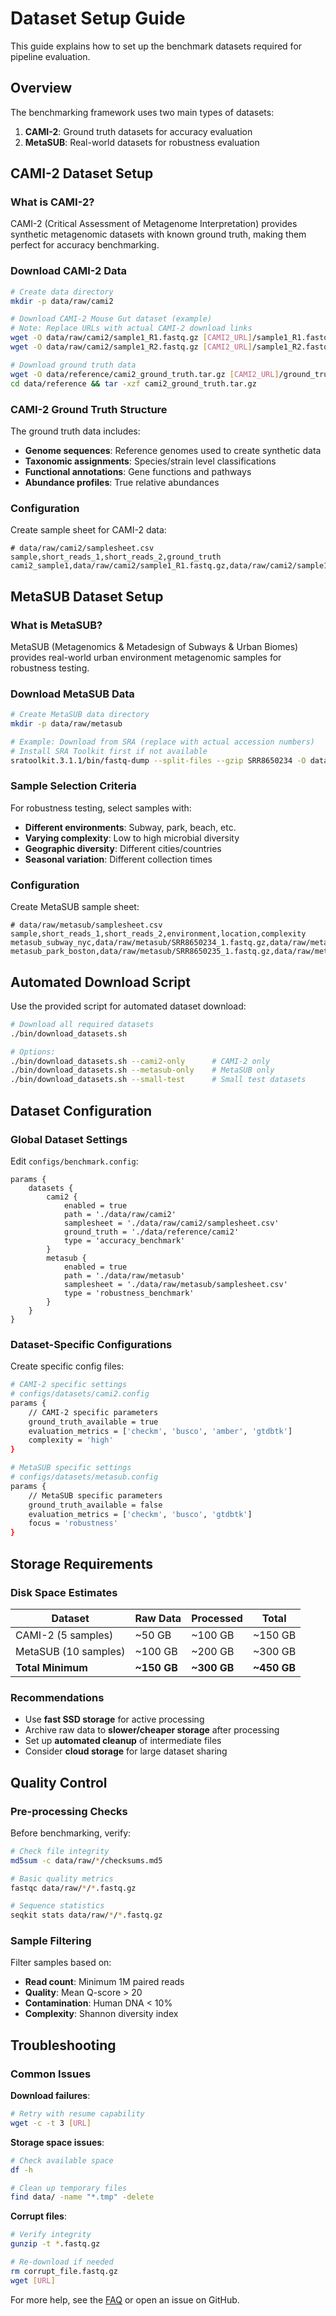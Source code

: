 # Dataset Setup Guide

This guide explains how to set up the benchmark datasets required for pipeline evaluation.

## Overview

The benchmarking framework uses two main types of datasets:

1. **CAMI-2**: Ground truth datasets for accuracy evaluation
2. **MetaSUB**: Real-world datasets for robustness evaluation

## CAMI-2 Dataset Setup

### What is CAMI-2?

CAMI-2 (Critical Assessment of Metagenome Interpretation) provides synthetic metagenomic datasets with known ground truth, making them perfect for accuracy benchmarking.

### Download CAMI-2 Data

```bash
# Create data directory
mkdir -p data/raw/cami2

# Download CAMI-2 Mouse Gut dataset (example)
# Note: Replace URLs with actual CAMI-2 download links
wget -O data/raw/cami2/sample1_R1.fastq.gz [CAMI2_URL]/sample1_R1.fastq.gz
wget -O data/raw/cami2/sample1_R2.fastq.gz [CAMI2_URL]/sample1_R2.fastq.gz

# Download ground truth data
wget -O data/reference/cami2_ground_truth.tar.gz [CAMI2_URL]/ground_truth.tar.gz
cd data/reference && tar -xzf cami2_ground_truth.tar.gz
```

### CAMI-2 Ground Truth Structure

The ground truth data includes:
- **Genome sequences**: Reference genomes used to create synthetic data
- **Taxonomic assignments**: Species/strain level classifications
- **Functional annotations**: Gene functions and pathways
- **Abundance profiles**: True relative abundances

### Configuration

Create sample sheet for CAMI-2 data:

```csv
# data/raw/cami2/samplesheet.csv
sample,short_reads_1,short_reads_2,ground_truth
cami2_sample1,data/raw/cami2/sample1_R1.fastq.gz,data/raw/cami2/sample1_R2.fastq.gz,data/reference/cami2/sample1_truth.txt
```

## MetaSUB Dataset Setup

### What is MetaSUB?

MetaSUB (Metagenomics & Metadesign of Subways & Urban Biomes) provides real-world urban environment metagenomic samples for robustness testing.

### Download MetaSUB Data

```bash
# Create MetaSUB data directory
mkdir -p data/raw/metasub

# Example: Download from SRA (replace with actual accession numbers)
# Install SRA Toolkit first if not available
sratoolkit.3.1.1/bin/fastq-dump --split-files --gzip SRR8650234 -O data/raw/metasub/
```

### Sample Selection Criteria

For robustness testing, select samples with:
- **Different environments**: Subway, park, beach, etc.
- **Varying complexity**: Low to high microbial diversity
- **Geographic diversity**: Different cities/countries
- **Seasonal variation**: Different collection times

### Configuration

Create MetaSUB sample sheet:

```csv
# data/raw/metasub/samplesheet.csv
sample,short_reads_1,short_reads_2,environment,location,complexity
metasub_subway_nyc,data/raw/metasub/SRR8650234_1.fastq.gz,data/raw/metasub/SRR8650234_2.fastq.gz,subway,NYC,high
metasub_park_boston,data/raw/metasub/SRR8650235_1.fastq.gz,data/raw/metasub/SRR8650235_2.fastq.gz,park,Boston,medium
```

## Automated Download Script

Use the provided script for automated dataset download:

```bash
# Download all required datasets
./bin/download_datasets.sh

# Options:
./bin/download_datasets.sh --cami2-only      # CAMI-2 only
./bin/download_datasets.sh --metasub-only    # MetaSUB only
./bin/download_datasets.sh --small-test      # Small test datasets
```

## Dataset Configuration

### Global Dataset Settings

Edit `configs/benchmark.config`:

```nextflow
params {
    datasets {
        cami2 {
            enabled = true
            path = './data/raw/cami2'
            samplesheet = './data/raw/cami2/samplesheet.csv'
            ground_truth = './data/reference/cami2'
            type = 'accuracy_benchmark'
        }
        metasub {
            enabled = true
            path = './data/raw/metasub'  
            samplesheet = './data/raw/metasub/samplesheet.csv'
            type = 'robustness_benchmark'
        }
    }
}
```

### Dataset-Specific Configurations

Create specific config files:

```bash
# CAMI-2 specific settings
# configs/datasets/cami2.config
params {
    // CAMI-2 specific parameters
    ground_truth_available = true
    evaluation_metrics = ['checkm', 'busco', 'amber', 'gtdbtk']
    complexity = 'high'
}

# MetaSUB specific settings  
# configs/datasets/metasub.config
params {
    // MetaSUB specific parameters
    ground_truth_available = false
    evaluation_metrics = ['checkm', 'busco', 'gtdbtk']
    focus = 'robustness'
}
```

## Storage Requirements

### Disk Space Estimates

| Dataset | Raw Data | Processed | Total |
|---------|----------|-----------|-------|
| CAMI-2 (5 samples) | ~50 GB | ~100 GB | ~150 GB |
| MetaSUB (10 samples) | ~100 GB | ~200 GB | ~300 GB |
| **Total Minimum** | **~150 GB** | **~300 GB** | **~450 GB** |

### Recommendations

- Use **fast SSD storage** for active processing
- Archive raw data to **slower/cheaper storage** after processing  
- Set up **automated cleanup** of intermediate files
- Consider **cloud storage** for large dataset sharing

## Quality Control

### Pre-processing Checks

Before benchmarking, verify:

```bash
# Check file integrity
md5sum -c data/raw/*/checksums.md5

# Basic quality metrics
fastqc data/raw/*/*.fastq.gz

# Sequence statistics
seqkit stats data/raw/*/*.fastq.gz
```

### Sample Filtering

Filter samples based on:
- **Read count**: Minimum 1M paired reads
- **Quality**: Mean Q-score > 20
- **Contamination**: Human DNA < 10%
- **Complexity**: Shannon diversity index

## Troubleshooting

### Common Issues

**Download failures**:
```bash
# Retry with resume capability
wget -c -t 3 [URL]
```

**Storage space issues**:
```bash
# Check available space
df -h

# Clean up temporary files
find data/ -name "*.tmp" -delete
```

**Corrupt files**:
```bash
# Verify integrity
gunzip -t *.fastq.gz

# Re-download if needed
rm corrupt_file.fastq.gz
wget [URL]
```

For more help, see the [FAQ](../faq.md) or open an issue on GitHub.
